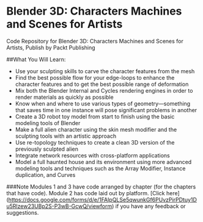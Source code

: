 # Blender 3D: Characters Machines and Scenes for Artists
Code Repository for Blender 3D: Characters Machines and Scenes for Artists, Publish by Packt Publishing

##What You Will Learn:

*	Use your sculpting skills to carve the character features from the mesh
*	Find the best possible flow for your edge-loops to enhance the character features and to get the best possible range of deformation
*	Mix both the Blender Internal and Cycles rendering engines in order to render materials as quickly as possible
*	Know when and where to use various types of geometry—something that saves time in one instance will pose significant problems in another
*	Create a 3D robot toy model from start to finish using the basic modeling tools of Blender
*	Make a full alien character using the skin mesh modifier and the sculpting tools with an artistic approach
*	Use re-topology techniques to create a clean 3D version of the previously sculpted alien
*	Integrate network resources with cross-platform applications
*	Model a full haunted house and its environment using more advanced modeling tools and techniques such as the Array Modifier, Instance duplication, and Curves

###Note
 Modules 1 and 3 have code arranged by chapter (for the chapters that have code). Module 2 has code laid out by platform. [Click here] (https://docs.google.com/forms/d/e/1FAIpQLSe5qwunkGf6PUvzPirPDtuy1Du5Rlzew23UBp2S-P3wB-GcwQ/viewform) if you have any feedback or suggestions.
